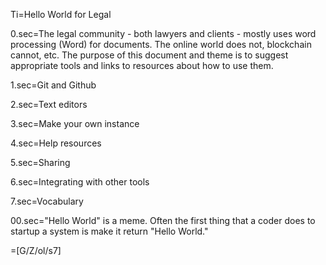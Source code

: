 Ti=Hello World for Legal

0.sec=The legal community - both lawyers and clients - mostly uses word processing (Word) for documents.  The online world does not, blockchain cannot, etc.  The purpose of this document and theme is to suggest appropriate tools and links to resources about how to use them.

1.sec=Git and Github

2.sec=Text editors

3.sec=Make your own instance

4.sec=Help resources

5.sec=Sharing

6.sec=Integrating with other tools

7.sec=Vocabulary

00.sec="Hello World" is a meme.  Often the first thing that a coder does to startup a system is make it return "Hello World." 

=[G/Z/ol/s7]
